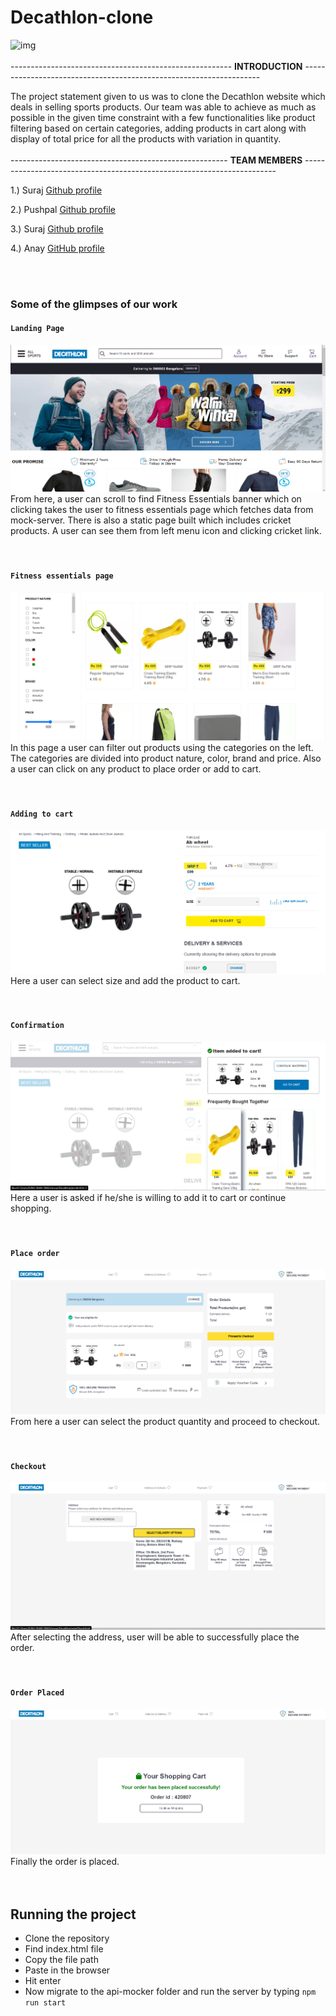# Decathlon-clone

 ![img](https://konversations.com/community/img/stories/500x500/story_80.jpg)
 <br/>
 <br/>
 ------------------------------------------------------- **INTRODUCTION** ------------------------------------------------------------------- 

The project statement given to us was to clone the Decathlon website which deals in selling sports products. Our team was able to achieve as much as possible in the given time constraint with a few functionalities like product filtering based on certain categories, adding products in cart along with display of total price for all the products with variation in quantity. 
<br/>
<br/>
------------------------------------------------------ **TEAM MEMBERS** -----------------------------------------------------------------------

1.) Suraj [Github profile](https://github.com/suraj588)

2.) Pushpal [Github profile](https://github.com/pushpal99)

3.) Suraj [Github profile](https://github.com/Digitalsuraj)

4.) Anay [GitHub profile](https://github.com/AnayBhoraskar)

<br/>
<br/>

### Some of the glimpses of our work

#### `Landing Page`
![img](https://raw.githubusercontent.com/suraj588/Decathlon-clone/master/Images/home.png)
<br/>
From here, a user can scroll to find Fitness Essentials banner which on clicking takes the user to fitness essentials page which fetches data from mock-server. There is also a
static page built which includes cricket products. A user can see them from left menu icon and clicking cricket link.
<br/>
<br/>
<br/>
#### `Fitness essentials page`
![img](https://raw.githubusercontent.com/suraj588/Decathlon-clone/master/Images/fitness.png)
<br/>
In this page a user can filter out products using the categories on the left. The categories are divided into product nature, color, brand and price. Also a user can click on any product to place order or add to cart.
<br/>
<br/>
<br/>
#### `Adding to cart`
![img](https://raw.githubusercontent.com/suraj588/Decathlon-clone/master/Images/product.png)
<br/>
Here a user can select size and add the product to cart.
<br/>
<br/>
<br/>
#### `Confirmation`
![img](https://raw.githubusercontent.com/suraj588/Decathlon-clone/master/Images/addingToCart.png)
<br/>
Here a user is asked if he/she is willing to add it to cart or continue shopping.
<br/>
<br/>
<br/>
#### `Place order`
![img](https://raw.githubusercontent.com/suraj588/Decathlon-clone/master/Images/cart.png)
<br/>
From here a user can select the product quantity and proceed to checkout.
<br/>
<br/>
<br/>
#### `Checkout`
![img](https://raw.githubusercontent.com/suraj588/Decathlon-clone/master/Images/checkout.png)
<br/>
After selecting the address, user will be able to successfully place the order.
<br/>
<br/>
<br/>
#### `Order Placed`
![img](https://raw.githubusercontent.com/suraj588/Decathlon-clone/master/Images/ordered.png)
<br/>
Finally the order is placed.
<br/>
<br/>
<br/>

## Running the project
- Clone the repository
- Find index.html file
- Copy the file path
- Paste in the browser
- Hit enter
- Now migrate to the api-mocker folder and run the server by typing ``` npm run start ```

